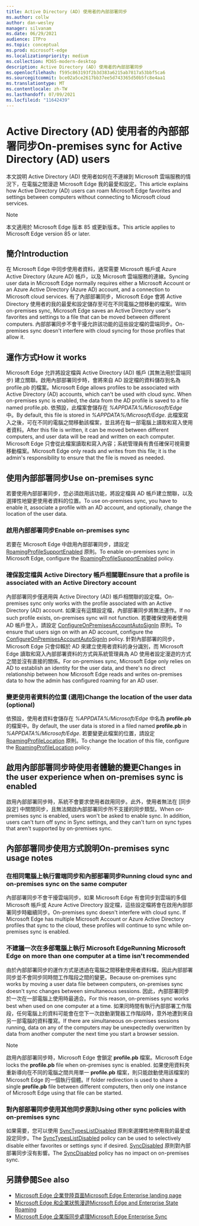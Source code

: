 ```yaml
---
title: Active Directory (AD) 使用者的內部部署同步
ms.author: collw
author: dan-wesley
manager: silvanam
ms.date: 06/29/2021
audience: ITPro
ms.topic: conceptual
ms.prod: microsoft-edge
ms.localizationpriority: medium
ms.collection: M365-modern-desktop
description: Active Directory (AD) 使用者的內部部署同步
ms.openlocfilehash: f595c863193f2b3d383a6215ab7817a53bbf5ca6
ms.sourcegitcommit: bce02a5ce2617bb37ee5d743365d50b5fc8e4aa1
ms.translationtype: MT
ms.contentlocale: zh-TW
ms.lasthandoff: 07/09/2021
ms.locfileid: "11642439"
---
```

# <a name="on-premises-sync-for-active-directory-ad-users"></a><span data-ttu-id="c0b88-103">Active Directory (AD) 使用者的內部部署同步</span><span class="sxs-lookup"><span data-stu-id="c0b88-103">On-premises sync for Active Directory (AD) users</span></span>

<span data-ttu-id="c0b88-104">本文說明 Active Directory (AD) 使用者如何在不連線到 Microsoft 雲端服務的情況下，在電腦之間漫遊 Microsoft Edge 我的最愛和設定。</span><span class="sxs-lookup"><span data-stu-id="c0b88-104">This article explains how Active Directory (AD) users can roam Microsoft Edge favorites and settings between computers without connecting to Microsoft cloud services.</span></span>

> [!NOTE]
> <span data-ttu-id="c0b88-105">本文適用於 Microsoft Edge 版本 85 或更新版本。</span><span class="sxs-lookup"><span data-stu-id="c0b88-105">This article applies to Microsoft Edge version 85 or later.</span></span>

## <a name="introduction"></a><span data-ttu-id="c0b88-106">簡介</span><span class="sxs-lookup"><span data-stu-id="c0b88-106">Introduction</span></span>

<span data-ttu-id="c0b88-107">在 Microsoft Edge 中同步使用者資料，通常需要 Microsoft 帳戶或 Azure Active Directory (Azure AD) 帳戶，以及 Microsoft 雲端服務的連線。</span><span class="sxs-lookup"><span data-stu-id="c0b88-107">Syncing user data in Microsoft Edge normally requires either a Microsoft Account or an Azure Active Directory (Azure AD) account, and a connection to Microsoft cloud services.</span></span> <span data-ttu-id="c0b88-108">有了內部部署同步，Microsoft Edge 會將 Active Directory 使用者的我的最愛和設定儲存至可在不同電腦之間移動的檔案。</span><span class="sxs-lookup"><span data-stu-id="c0b88-108">With on-premises sync, Microsoft Edge saves an Active Directory user's favorites and settings to a file that can be moved between different computers.</span></span> <span data-ttu-id="c0b88-109">內部部署同步不會干擾允許該功能的這些設定檔的雲端同步。</span><span class="sxs-lookup"><span data-stu-id="c0b88-109">On-premises sync doesn't interfere with cloud syncing for those profiles that allow it.</span></span>

## <a name="how-it-works"></a><span data-ttu-id="c0b88-110">運作方式</span><span class="sxs-lookup"><span data-stu-id="c0b88-110">How it works</span></span>

<span data-ttu-id="c0b88-111">Microsoft Edge 允許將設定檔與 Active Directory (AD) 帳戶 (其無法用於雲端同步) 建立關聯。啟用內部部署同步時，會將來自 AD 設定檔的資料儲存到名為 profile.pb 的檔案。</span><span class="sxs-lookup"><span data-stu-id="c0b88-111">Microsoft Edge allows profiles to be associated with Active Directory (AD) accounts, which can't be used with cloud sync. When on-premises sync is enabled, the data from the AD profile is saved to a file named profile.pb.</span></span> <span data-ttu-id="c0b88-112">依預設，此檔案會儲存在 *%APPDATA%/Microsoft/Edge* 中。</span><span class="sxs-lookup"><span data-stu-id="c0b88-112">By default, this file is stored in *%APPDATA%/Microsoft/Edge*.</span></span> <span data-ttu-id="c0b88-113">此檔案寫入之後，可在不同的電腦之間移動該檔案，並且將在每一部電腦上讀取和寫入使用者資料。</span><span class="sxs-lookup"><span data-stu-id="c0b88-113">After this file is written, it can be moved between different computers, and user data will be read and written on each computer.</span></span> <span data-ttu-id="c0b88-114">Microsoft Edge 只會從此檔案讀取和寫入內容；系統管理員有責任確保可視需要移動檔案。</span><span class="sxs-lookup"><span data-stu-id="c0b88-114">Microsoft Edge only reads and writes from this file; it is the admin's responsibility to ensure that the file is moved as needed.</span></span>

## <a name="use-on-premises-sync"></a><span data-ttu-id="c0b88-115">使用內部部署同步</span><span class="sxs-lookup"><span data-stu-id="c0b88-115">Use on-premises sync</span></span>

<span data-ttu-id="c0b88-116">若要使用內部部署同步，您必須啟用該功能，將設定檔與 AD 帳戶建立關聯，以及選擇性地變更使用者資料的位置。</span><span class="sxs-lookup"><span data-stu-id="c0b88-116">To use on-premises sync, you have to enable it, associate a profile with an AD account, and optionally, change the location of the user data.</span></span>

### <a name="enable-on-premises-sync"></a><span data-ttu-id="c0b88-117">啟用內部部署同步</span><span class="sxs-lookup"><span data-stu-id="c0b88-117">Enable on-premises sync</span></span>

<span data-ttu-id="c0b88-118">若要在 Microsoft Edge 中啟用內部部署同步，請設定 [RoamingProfileSupportEnabled](./microsoft-edge-policies.md#roamingprofilesupportenabled) 原則。</span><span class="sxs-lookup"><span data-stu-id="c0b88-118">To enable on-premises sync in Microsoft Edge, configure the [RoamingProfileSupportEnabled](./microsoft-edge-policies.md#roamingprofilesupportenabled) policy.</span></span>

### <a name="ensure-that-a-profile-is-associated-with-an-active-directory-account"></a><span data-ttu-id="c0b88-119">確保設定檔與 Active Directory 帳戶相關聯</span><span class="sxs-lookup"><span data-stu-id="c0b88-119">Ensure that a profile is associated with an Active Directory account</span></span>

<span data-ttu-id="c0b88-120">內部部署同步僅適用與 Active Directory (AD) 帳戶相關聯的設定檔。</span><span class="sxs-lookup"><span data-stu-id="c0b88-120">On-premises sync only works with the profile associated with an Active Directory (AD) account.</span></span> <span data-ttu-id="c0b88-121">如果沒有這類設定檔，內部部署同步將無法運作。</span><span class="sxs-lookup"><span data-stu-id="c0b88-121">If no such profile exists, on-premises sync will not function.</span></span> <span data-ttu-id="c0b88-122">若要確保使用者使用 AD 帳戶登入，請設定 [ConfigureOnPremisesAccountAutoSignIn](./microsoft-edge-policies.md#configureonpremisesaccountautosignin) 原則。</span><span class="sxs-lookup"><span data-stu-id="c0b88-122">To ensure that users sign on with an AD account, configure the [ConfigureOnPremisesAccountAutoSignIn](./microsoft-edge-policies.md#configureonpremisesaccountautosignin) policy.</span></span> <span data-ttu-id="c0b88-123">針對內部部署的同步，Microsoft Edge 只會仰賴於 AD 來建立使用者資料的身分識別，而 Microsoft Edge 讀取和寫入內部部署資料的方式與系統管理員為 AD 使用者設定漫遊的方式之間並沒有直接的關係。</span><span class="sxs-lookup"><span data-stu-id="c0b88-123">For on-premises sync, Microsoft Edge only relies on AD to establish an identity for the user data, and there's no direct relationship between how Microsoft Edge reads and writes on-premises data to how the admin has configured roaming for an AD user.</span></span>

### <a name="change-the-location-of-the-user-data-optional"></a><span data-ttu-id="c0b88-124">變更使用者資料的位置 (選用)</span><span class="sxs-lookup"><span data-stu-id="c0b88-124">Change the location of the user data (optional)</span></span>

<span data-ttu-id="c0b88-125">依預設，使用者資料會儲存在 *%APPDATA%/Microsoft/Edge* 中名為 **profile.pb** 的檔案中。</span><span class="sxs-lookup"><span data-stu-id="c0b88-125">By default, the user data is stored in a filed named **profile.pb** in *%APPDATA%/Microsoft/Edge*.</span></span> <span data-ttu-id="c0b88-126">若要變更此檔案的位置，請設定 [RoamingProfileLocation](./microsoft-edge-policies.md#roamingprofilelocation) 原則。</span><span class="sxs-lookup"><span data-stu-id="c0b88-126">To change the location of this file, configure the [RoamingProfileLocation](./microsoft-edge-policies.md#roamingprofilelocation) policy.</span></span>

## <a name="changes-in-the-user-experience-when-on-premises-sync-is-enabled"></a><span data-ttu-id="c0b88-127">啟用內部部署同步時使用者體驗的變更</span><span class="sxs-lookup"><span data-stu-id="c0b88-127">Changes in the user experience when on-premises sync is enabled</span></span>

<span data-ttu-id="c0b88-128">啟用內部部署同步時，系統不會要求使用者啟用同步。此外，使用者無法在 [同步設定] 中關閉同步，且無法開啟內部部署同步所不支援的同步類型。</span><span class="sxs-lookup"><span data-stu-id="c0b88-128">When on-premises sync is enabled, users won't be asked to enable sync. In addition, users can't turn off sync in Sync settings, and they can't turn on sync types that aren't supported by on-premises sync.</span></span>

## <a name="on-premises-sync-usage-notes"></a><span data-ttu-id="c0b88-129">內部部署同步使用方式說明</span><span class="sxs-lookup"><span data-stu-id="c0b88-129">On-premises sync usage notes</span></span>

### <a name="running-cloud-sync-and-on-premises-sync-on-the-same-computer"></a><span data-ttu-id="c0b88-130">在相同電腦上執行雲端同步和內部部署同步</span><span class="sxs-lookup"><span data-stu-id="c0b88-130">Running cloud sync and on-premises sync on the same computer</span></span>

<span data-ttu-id="c0b88-131">內部部署同步不會干擾雲端同步。如果 Microsoft Edge 有會同步到雲端的多個 Microsoft 帳戶或 Azure Active Directory 設定檔，這些設定檔將會在啟用內部部署同步時繼續同步。</span><span class="sxs-lookup"><span data-stu-id="c0b88-131">On-premises sync doesn't interfere with cloud sync. If Microsoft Edge has multiple Microsoft Account or Azure Active Directory profiles that sync to the cloud, these profiles will continue to sync while on-premises sync is enabled.</span></span>

### <a name="running-microsoft-edge-on-more-than-one-computer-at-a-time-isnt-recommended"></a><span data-ttu-id="c0b88-132">不建議一次在多部電腦上執行 Microsoft Edge</span><span class="sxs-lookup"><span data-stu-id="c0b88-132">Running Microsoft Edge on more than one computer at a time isn't recommended</span></span>

<span data-ttu-id="c0b88-133">由於內部部署同步的運作方式是透過在電腦之間移動使用者資料檔，因此內部部署同步並不會同步同時間工作階段之間的變更。</span><span class="sxs-lookup"><span data-stu-id="c0b88-133">Because on-premises sync works by moving a user data file between computers, on-premises sync doesn't sync changes between simultaneous sessions.</span></span> <span data-ttu-id="c0b88-134">因此，內部部署同步於一次在一部電腦上使用時最適合。</span><span class="sxs-lookup"><span data-stu-id="c0b88-134">For this reason, on-premises sync works best when used on one computer at a time.</span></span> <span data-ttu-id="c0b88-135">如果同時間有執行內部部署工作階段，任何電腦上的資料可能會在您下一次啟動瀏覽器工作階段時，意外地遭到來自另一部電腦的資料覆寫。</span><span class="sxs-lookup"><span data-stu-id="c0b88-135">If there are simultaneous on-premises sessions running, data on any of the computers may be unexpectedly overwritten by data from another computer the next time you start a browser session.</span></span>

> [!NOTE]
> <span data-ttu-id="c0b88-136">啟用內部部署同步時，Microsoft Edge 會鎖定 **profile.pb** 檔案。</span><span class="sxs-lookup"><span data-stu-id="c0b88-136">Microsoft Edge locks the **profile.pb** file when on-premises sync is enabled.</span></span> <span data-ttu-id="c0b88-137">如果使用資料夾重新導向在不同的電腦之間共用單一 **profile.pb** 檔案，則只能啟動使用該檔案的 Microsoft Edge 的一個執行個體。</span><span class="sxs-lookup"><span data-stu-id="c0b88-137">If folder redirection is used to share a single **profile.pb** file between different computers, then only one instance of Microsoft Edge using that file can be started.</span></span>

### <a name="using-other-sync-policies-with-on-premises-sync"></a><span data-ttu-id="c0b88-138">對內部部署同步使用其他同步原則</span><span class="sxs-lookup"><span data-stu-id="c0b88-138">Using other sync policies with on-premises sync</span></span>

<span data-ttu-id="c0b88-139">如果需要，您可以使用 [SyncTypesListDisabled](./microsoft-edge-policies.md#synctypeslistdisabled) 原則來選擇性地停用我的最愛或設定同步。</span><span class="sxs-lookup"><span data-stu-id="c0b88-139">The [SyncTypesListDisabled](./microsoft-edge-policies.md#synctypeslistdisabled) policy can be used to selectively disable either favorites or settings sync if desired.</span></span> <span data-ttu-id="c0b88-140">[SyncDisabled](./microsoft-edge-policies.md#syncdisabled) 原則對內部部署同步沒有影響。</span><span class="sxs-lookup"><span data-stu-id="c0b88-140">The [SyncDisabled](./microsoft-edge-policies.md#syncdisabled) policy has no impact on on-premises sync.</span></span>

## <a name="see-also"></a><span data-ttu-id="c0b88-141">另請參閱</span><span class="sxs-lookup"><span data-stu-id="c0b88-141">See also</span></span>

- [<span data-ttu-id="c0b88-142">Microsoft Edge 企業登陸頁面</span><span class="sxs-lookup"><span data-stu-id="c0b88-142">Microsoft Edge Enterprise landing page</span></span>](https://aka.ms/EdgeEnterprise)
- [<span data-ttu-id="c0b88-143">Microsoft Edge 和企業狀態漫遊</span><span class="sxs-lookup"><span data-stu-id="c0b88-143">Microsoft Edge and Enterprise State Roaming</span></span>](microsoft-edge-enterprise-state-roaming.md)
- [<span data-ttu-id="c0b88-144">Microsoft Edge 企業版同步處理</span><span class="sxs-lookup"><span data-stu-id="c0b88-144">Microsoft Edge Enterprise Sync</span></span>](microsoft-edge-enterprise-sync.md)